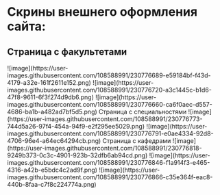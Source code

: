 <h1>Скрины внешнего оформления сайта:</h1>
<h2>Страница с факультетами</h2>
![image](https://user-images.githubusercontent.com/108588991/230776689-e59184bf-f43d-4179-a32e-161f2611e152.png)
![image](https://user-images.githubusercontent.com/108588991/230776720-a3c1445c-b1d6-47f8-9611-6f3f274d9db6.png)
![image](https://user-images.githubusercontent.com/108588991/230776660-ca6f0aec-d557-4686-ba1b-a482ad7bf5d5.png)
Страница с специальностями
![image](https://user-images.githubusercontent.com/108588991/230776773-744d5a26-97f4-454a-94f9-e2f295ee5029.png)
![image](https://user-images.githubusercontent.com/108588991/230776791-e0ae4334-92d8-4706-96e4-a64ec64294cb.png)
Страница с кафедрами
![image](https://user-images.githubusercontent.com/108588991/230776818-9249b373-0c3c-4901-923b-32dfb6ab94cd.png)
![image](https://user-images.githubusercontent.com/108588991/230776846-f1a914f3-e465-4316-a42b-e5bdc4c2ad9f.png)
![image](https://user-images.githubusercontent.com/108588991/230776866-c35e364f-eac8-440b-8faa-c7f8c224774a.png)

